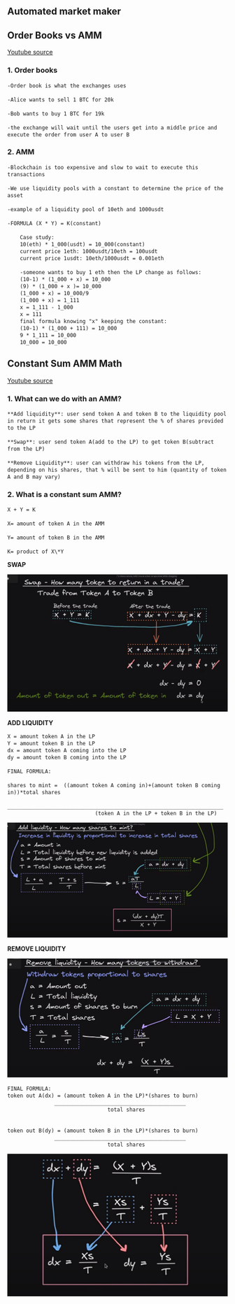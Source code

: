## Automated market maker

## Order Books vs AMM

[Youtube source](https://www.youtube.com/watch?v=Ui1TBPdnEJU)

### 1. Order books

    -Order book is what the exchanges uses

    -Alice wants to sell 1 BTC for 20k

    -Bob wants to buy 1 BTC for 19k

    -the exchange will wait until the users get into a middle price and execute the order from user A to user B

### 2. AMM

    -Blockchain is too expensive and slow to wait to execute this transactions

    -We use liquidity pools with a constant to determine the price of the asset

    -example of a liquidity pool of 10eth and 1000usdt

    -FORMULA (X * Y) = K(constant)

        Case study:
        10(eth) * 1_000(usdt) = 10_000(constant)
        current price 1eth: 1000usdt/10eth = 100usdt
        current price 1usdt: 10eth/1000usdt = 0.001eth

        -someone wants to buy 1 eth then the LP change as follows:
        (10-1) * (1_000 + x) = 10_000
        (9) * (1_000 + x )= 10_000
        (1_000 + x) = 10_000/9
        (1_000 + x) = 1_111
        x = 1_111 - 1_000
        x = 111
        final formula knowing "x" keeping the constant:
        (10-1) * (1_000 + 111) = 10_000
        9 * 1_111 = 10_000
        10_000 = 10_000

## Constant Sum AMM Math

[Youtube source](https://www.youtube.com/watch?v=-JhgcqvyYeM)

### 1. What can we do with an AMM?

    **Add liquidity**: user send token A and token B to the liquidity pool
    in return it gets some shares that represent the % of shares provided to the LP

    **Swap**: user send token A(add to the LP) to get token B(subtract from the LP)

    **Remove Liquidity**: user can withdraw his tokens from the LP, depending on his shares, that % will be sent to him (quantity of token A and B may vary)

### 2. What is a constant sum AMM?

    X + Y = K

    X= amount of token A in the AMM

    Y= amount of token B in the AMM

    K= product of X\*Y

**SWAP**

![Swap X + Y = K](./swap.png)

**ADD LIQUIDITY**

    X = amount token A in the LP
    Y = amount token B in the LP
    dx = amount token A coming into the LP
    dy = amount token B coming into the LP

    FINAL FORMULA:

    shares to mint =  ((amount token A coming in)+(amount token B coming in))*total shares
                      _____________________________________________________________________
                                (token A in the LP + token B in the LP)

![Add liquidity](./add_liquidity1.png)

**REMOVE LIQUIDITY**

![Remove liquidity](./remove_liquidity1.png)

    FINAL FORMULA:
    token out A(dx) = (amount token A in the LP)*(shares to burn)
                   __________________________________________
                                    total shares


    token out B(dy) = (amount token B in the LP)*(shares to burn)
                   __________________________________________
                                    total shares

![Final formula](./remove_liquidity2.png)
